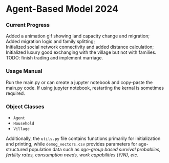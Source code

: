 # Agent-Based Model 2024

### Current Progress

Added a animation gif showing land capacity change and migration;  
Added migration logic and family splitting;  
Initialized social network connectivity and added distance calculation;  
Initialized luxury good exchanging with the village but not with families.  
TODO: finish trading and implement marriage.  

### Usage Manual
Run the main.py or can create a jupyter notebook and copy-paste the main.py code. If using jupyter notebook, restarting the kernal is sometimes required.

### Object Classes

- `Agent`
- `Household`
- `Village`

Additionally, the `utils.py` file contains functions primarily for initialization and printing, while `demog_vectors.csv` provides parameters for age-structured population data such as *age-group based survival probablies, fertility rates, consumption needs, work capabilities (Y/N), etc.*